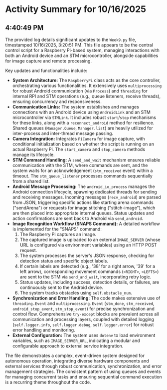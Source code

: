 # Activity Summary for 10/16/2025

## 4:40:49 PM
The provided log details significant updates to the `Week9.py` file, timestamped 10/16/2025, 3:20:51 PM. This file appears to be the central control script for a Raspberry Pi-based system, managing interactions with both an Android device and an STM microcontroller, alongside capabilities for image capture and remote processing.

Key updates and functionalities include:

*   **System Architecture:** The `RaspberryPi` class acts as the core controller, orchestrating various functionalities. It extensively uses `multiprocessing` for robust Android communication (via `Process`) and `threading` for internal RPI and STM operations (e.g., queue listeners, receive threads), ensuring concurrency and responsiveness.
*   **Communication Links:** The system establishes and manages connections with an Android device using `AndroidLink` and an STM microcontroller via `STMLink`. It includes robust `start`/`stop` mechanisms for these links, along with a `reconnect_android` method for resilience. Shared queues (`Manager.Queue`, `Manager.list`) are heavily utilized for inter-process and inter-thread message passing.
*   **Camera Integration:** Integrates `PiCamera` for image capture, with conditional initialization based on whether the script is running on an actual Raspberry Pi. The `start_camera` and `stop_camera` methods manage its lifecycle.
*   **STM Command Handling:** A `send_and_wait` mechanism ensures reliable communication with the STM, where commands are sent, and the system waits for an acknowledgement (`stm_received` event) within a timeout. The `stm_queue_listener` processes commands sequentially from a shared list.
*   **Android Message Processing:** The `android_io_process` manages the Android connection lifecycle, spawning dedicated threads for sending and receiving messages. Incoming messages (`recv_android`) are parsed from JSON, triggering specific actions like starting arena commands ("sendArena") or requests for image stitching ("stitch-image"), which are then placed into appropriate internal queues. Status updates and action confirmations are sent back to Android via `send_android`.
*   **Image Recognition Workflow (SNAPS Command):** A detailed workflow is implemented for the "SNAPS" command:
    1.  The Raspberry Pi captures an image.
    2.  The captured image is uploaded to an external `IMAGE_SERVER` (whose URL is configured via environment variables) using an HTTP POST request.
    3.  The system processes the server's JSON response, checking for detection status and specific object labels.
    4.  If certain labels are detected (e.g., '38' for a right arrow, '39' for a left arrow), corresponding movement commands (`<RIGHT>`, `<LEFTS>`) are sent to the STM via `send_and_wait`, incorporating retry logic.
    5.  Status updates, including success, detection details, or failures, are continuously sent to the Android device.
    6.  The system tracks obstacles using `self.obstacle_num`.
*   **Synchronization and Error Handling:** The code makes extensive use of `threading.Event` and `multiprocessing.Event` (`stm_done`, `stm_received`, `android_stop_event`, `stm_stop_event`) for precise synchronization and control flow. Comprehensive `try-except` blocks are prevalent across all communication and processing layers, coupled with detailed logging (`self.logger.info`, `self.logger.debug`, `self.logger.error`) for robust error handling and monitoring.
*   **External Configuration:** The system uses `dotenv` to load environment variables, such as `IMAGE_SERVER_URL`, indicating a modular and configurable approach to external service integration.

The file demonstrates a complex, event-driven system designed for autonomous operation, integrating diverse hardware components and external services through robust communication, synchronization, and error management strategies. The consistent pattern of using queues and events for managing concurrent tasks and ensuring sequential command execution is a recurring theme throughout the code.